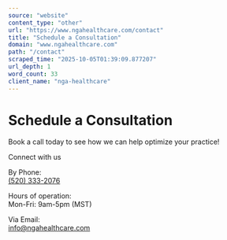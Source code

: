 ```yaml
---
source: "website"
content_type: "other"
url: "https://www.ngahealthcare.com/contact"
title: "Schedule a Consultation"
domain: "www.ngahealthcare.com"
path: "/contact"
scraped_time: "2025-10-05T01:39:09.877207"
url_depth: 1
word_count: 33
client_name: "nga-healthcare"
---
```


# Schedule a Consultation

Book a call today to see how we can help optimize your practice!

Connect with us

By Phone:  
[(520) 333-2076](tel:520-333-2076)

Hours of operation:  
Mon-Fri: 9am-5pm (MST)

Via Email:  
[info@ngahealthcare.com](mailto:info@ngahealthcare.com)
